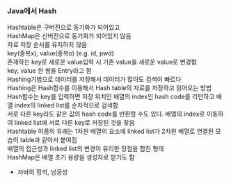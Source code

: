 ### Java에서 Hash
Hashtable은 구버전으로 동기화가 되어있고  
HashMap은 신버전으로 동기화가 되어있지 않음  
자료 저장 순서를 유지하지 않음  
key(중복x), value(중복o) (e.g. id, pwd)    
존재하는 key로 새로운 value입력 시 기존 value을 새로운 value로 변경함  
key, value 한 쌍을 Entry라고 함  
Hashing기법으로 데이터를 저장해서 데이터가 많아도 검색이 빠르다  
Hashing은 Hash함수를 이용해서 Hash table의 자료를 저장하고 읽어오는 방법  
Hash함수는 key를 입력하면 저장 위치인 배열의 index인 hash code를 리턴하고 배열 index의 linked list를 순차적으로 검색함  
서로 다른 key라도 같은 값의 hash code를 반환할 수도 있다. 배열의 index로 이동하여 linked list에 서로 다른 key로 저장된 것을 찾음  
Hashtable 이름의 유래는 1차원 배열의 요소에 linked list가 2차원 배열로 연결된 모습이 table과 같아서 붙여짐  
배열의 접근성과 linked list의 변경이 유리한 장점을 합친 형태  
HashMap은 배열 초기 용량을 생성자로 받기도 함  
- 자바의 정석, 남궁성
